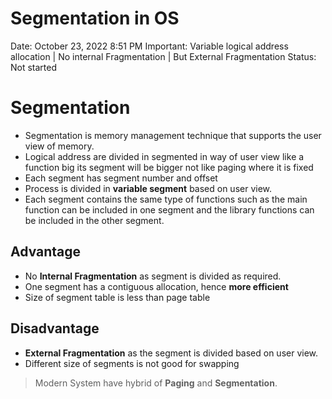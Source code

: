 # Segmentation in OS

Date: October 23, 2022 8:51 PM
Important: Variable logical address allocation | No internal Fragmentation | But External Fragmentation
Status: Not started

# Segmentation

- Segmentation is memory management technique that supports the user view of memory.
- Logical address are divided in segmented in way of user view like a function big its segment will be bigger not like paging where it is fixed
- Each segment has segment number and offset
- Process is divided in **variable segment** based on user view.
- Each segment contains the same type of functions such as the main function can be included in one segment and the library functions can be included in the other segment.

## Advantage

- No **Internal Fragmentation** as segment is divided as required.
- One segment has a contiguous allocation, hence **more efficient**
- Size of segment table is less than page table

## Disadvantage

- **External Fragmentation** as the segment is divided based on user view.
- Different size of segments is not good for swapping

> Modern System have hybrid of **Paging** and **Segmentation**.
>